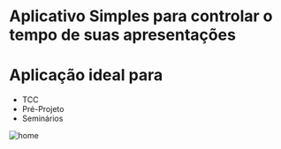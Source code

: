# Aplicativo Simples para controlar o tempo de suas apresentações
# Aplicação ideal para

* TCC
* Pré-Projeto
* Seminários

![home](https://user-images.githubusercontent.com/45492072/98266888-919dd800-1f69-11eb-97f0-b399579df672.png)

